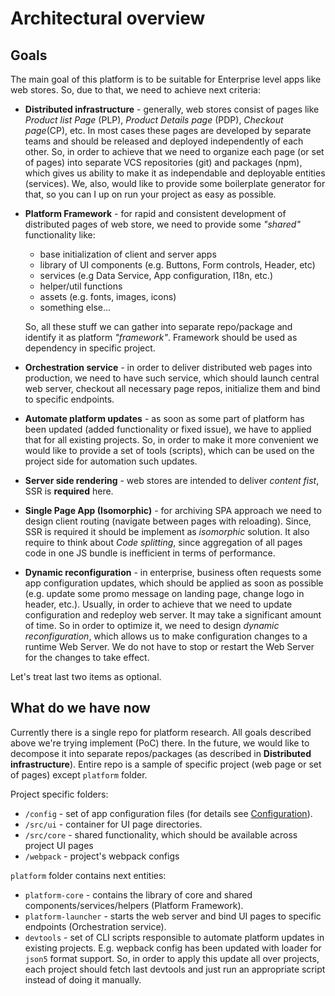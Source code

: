 # Architectural overview

## Goals
The main goal of this platform is to be suitable for Enterprise level apps like web stores.
So, due to that, we need to achieve next criteria:


* **Distributed infrastructure** - generally, web stores consist of pages like _Product list Page_ (PLP),
_Product Details page_ (PDP), _Checkout page_(CP), etc. In most cases these pages are developed by separate teams and 
should be released and deployed independently of each other. So, in order to achieve that we need to organize each page
(or set of pages) into separate VCS repositories (git) and packages (npm), which gives us ability to make it as
independable and deployable entities (services). We, also, would like to provide some boilerplate generator for that,
so you can I up on run your project as easy as possible.


* **Platform Framework** - for rapid and consistent development of distributed pages of web store, we need to provide
some _"shared"_ functionality like:
  - base initialization of client and server apps
  - library of UI components (e.g. Buttons, Form controls, Header, etc)
  - services (e.g Data Service, App configuration, I18n, etc.)
  - helper/util functions
  - assets (e.g. fonts, images, icons)
  - something else...

  So, all these stuff we can gather into separate repo/package and identify it as platform _"framework"_. Framework
  should be used as dependency in specific project.
  
* **Orchestration service** - in order to deliver distributed web pages into production, we need to have such service,
which should launch central web server, checkout all necessary page repos, initialize them and bind to specific
endpoints.


* **Automate platform updates** - as soon as some part of platform has been updated (added functionality or fixed issue),
we have to applied that for all existing projects. So, in order to make it more convenient we would like to provide a
set of tools (scripts), which can be used on the project side for automation such updates. 


* **Server side rendering** - web stores are intended to deliver _content fist_, SSR is **required** here.


* **Single Page App (Isomorphic)** - for archiving SPA approach we need to design client routing (navigate between
pages with reloading). Since, SSR is required it should be implement as _isomorphic_ solution. It also require to think
about _Code splitting_, since aggregation of all pages code in one JS bundle is inefficient in terms of performance.


* **Dynamic reconfiguration** - in enterprise, business often requests some app configuration updates, which should be
applied as soon as possible (e.g. update some promo message on landing page, change logo in header, etc.). Usually,
in order to achieve that we need to update configuration and redeploy web server. It may take a significant amount of
time. So in order to optimize it, we need to design _dynamic reconfiguration_, which  allows us to make configuration
changes to a runtime Web Server. We do not have to stop or restart the Web Server for the changes to take effect.


Let's treat last two items as optional.



## What do we have now

Currently there is a single repo for platform research. All goals described above we're trying implement (PoC) there.
In the future, we would like to decompose it into separate repos/packages (as described in **Distributed infrastructure**).
Entire repo is a sample of specific project (web page or set of pages) except `platform` folder.

Project specific folders:
 * `/config` - set of app configuration files (for details see [Configuration](./configuration.md)).
 * `/src/ui` - container for UI page directories.
 * `/src/core` - shared functionality, which should be available across project UI pages
 * `/webpack` - project's webpack configs


`platform` folder contains next entities:
  * `platform-core` - contains the library of core and shared components/services/helpers (Platform Framework).
  * `platform-launcher` - starts the web server and bind UI pages to specific endpoints (Orchestration service).
  * `devtools` - set of CLI scripts responsible to automate platform updates in existing projects. E.g. wepback config
  has been updated with loader for `json5` format support. So, in order to apply this update all over projects, each project
  should fetch last devtools and just run an appropriate script instead of doing it manually.


